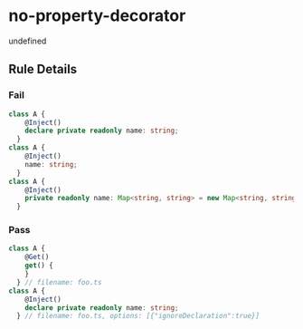<!-- prettier-ignore-start -->
# no-property-decorator

undefined

## Rule Details

### Fail

```ts
class A {
    @Inject()
    declare private readonly name: string;
  }
class A {
    @Inject()
    name: string;
  }
class A {
    @Inject()
    private readonly name: Map<string, string> = new Map<string, string>();
  }
```

### Pass

```ts
class A {
    @Get()
    get() {
    }
  } // filename: foo.ts
class A {
    @Inject()
    declare private readonly name: string;
  } // filename: foo.ts, options: [{"ignoreDeclaration":true}]
```
<!-- prettier-ignore-end -->
